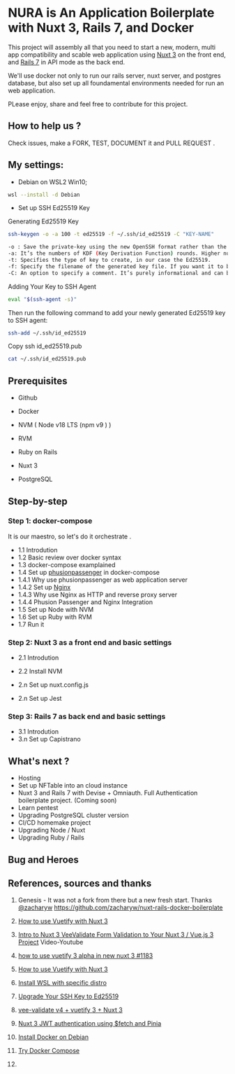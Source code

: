 # NURA is An Application Boilerplate with Nuxt 3, Rails 7, and Docker 

This project will assembly all that you need to start a new, modern, multi app compatibility and scable web application using 
[Nuxt 3](https://nuxt.com/docs/getting-started/introduction) on the 
front end, and [Rails 7](https://rubyonrails.org/) in API mode as the back end.

We'll use docker not only to run our rails server, nuxt server, and postgres database, 
but also set up all foundamental environments needed for run an web application.

PLease enjoy, share and feel free to contribute for this project. 

## How to help us ?

Check issues, make a FORK, TEST, DOCUMENT it and PULL REQUEST .

## My settings:

- Debian on WSL2 Win10;
```bash
wsl --install -d Debian
```

- Set up SSH Ed25519 Key

Generating Ed25519 Key

```bash
ssh-keygen -o -a 100 -t ed25519 -f ~/.ssh/id_ed25519 -C "KEY-NAME"

-o : Save the private-key using the new OpenSSH format rather than the PEM format. Actually, this option is implied when you specify the key type as ed25519.
-a: It’s the numbers of KDF (Key Derivation Function) rounds. Higher numbers result in slower passphrase verification, increasing the resistance to brute-force password cracking should the private-key be stolen.
-t: Specifies the type of key to create, in our case the Ed25519.
-f: Specify the filename of the generated key file. If you want it to be discovered automatically by the SSH agent, it must be stored in the default `.ssh` directory within your home directory.
-C: An option to specify a comment. It’s purely informational and can be anything. But it’s usually filled with <login>@<hostname> who generated the key.


```

Adding Your Key to SSH Agent

```bash
eval "$(ssh-agent -s)"
```

Then run the following command to add your newly generated Ed25519 key to SSH agent:
```bash
ssh-add ~/.ssh/id_ed25519
```

Copy ssh id_ed25519.pub
```bash
cat ~/.ssh/id_ed25519.pub
```

## Prerequisites

* Github

* Docker
* NVM ( Node v18 LTS (npm v9 ) )
* RVM
* Ruby on Rails 
* Nuxt 3 
* PostgreSQL


## Step-by-step

### Step 1: docker-compose

It is our maestro, so let's do it orchestrate .
- 1.1 Introdution 
- 1.2 Basic review over docker syntax
- 1.3 docker-compose examplained
- 1.4 Set up [phusionpassenger](https://www.phusionpassenger.com/docs/tutorials/what_is_passenger/) in docker-compose
- 1.4.1 Why use phusionpassenger as web application server
- 1.4.2 Set up [Nginx](https://nginx.org/en/docs/)
- 1.4.3 Why use Nginx as HTTP and reverse proxy server
- 1.4.4 Phusion Passenger and Nginx Integration
- 1.5 Set up Node with NVM
- 1.6 Set up Ruby with RVM
- 1.7 Run it

### Step 2: Nuxt 3 as a front end and basic settings
- 2.1 Introdution
- 2.2 Install NVM

- 2.n Set up nuxt.config.js
- 2.n Set up Jest

### Step 3: Rails 7 as back end and basic settings
- 3.1 Introdution
- 3.n Set up Capistrano


## What's next ?

- Hosting
- Set up NFTable into an cloud instance
- Nuxt 3 and Rails 7 with Devise + Omniauth.  Full Authentication boilerplate project. (Coming soon)
- Learn pentest
- Upgrading PostgreSQL cluster version
- CI/CD homemake project
- Upgrading Node / Nuxt
- Upgrading Ruby / Rails

## Bug and Heroes

## References, sources and thanks

1. Genesis - It was not a fork from there but a new fresh start. Thanks [@zacharyw](https://github.com/zacharyw)
https://github.com/zacharyw/nuxt-rails-docker-boilerplate

2. [How to use Vuetify with Nuxt 3](https://codybontecou.com/how-to-use-vuetify-with-nuxt-3.html)
3. [Intro to Nuxt 3 VeeValidate Form Validation to Your Nuxt 3 / Vue.js 3 Project](https://www.youtube.com/watch?v=QMlsuYcOoVI) Video-Youtube
4. [how to use vuetify 3 alpha in new nuxt 3 #1183](https://github.com/nuxt/framework/discussions/1183)
5. [How to use Vuetify with Nuxt 3](https://codybontecou.com/how-to-use-vuetify-with-nuxt-3.html)
6. [Install WSL with specific distro](https://pureinfotech.com/install-windows-subsystem-linux-2-windows-10/)
7. [Upgrade Your SSH Key to Ed25519](https://medium.com/risan/upgrade-your-ssh-key-to-ed25519-c6e8d60d3c54)
8. [vee-validate v4 + vuetify 3 + Nuxt 3](https://stackblitz.com/edit/vee-validate-v4-vuetify?file=src%2FApp.vue,src%2Fcomponents%2FTextFieldWithValidation.vue)
9. [Nuxt 3 JWT authentication using $fetch and Pinia](https://stackoverflow.com/questions/73398610/nuxt-3-jwt-authentication-using-fetch-and-pinia)
10. [Install Docker on Debian](https://docs.docker.com/engine/install/debian/)
11. [Try Docker Compose](https://docs.docker.com/compose/gettingstarted/)
12. 

